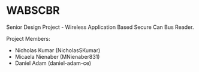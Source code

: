 # WABSCBR
Senior Design Project - Wireless Application Based Secure Can Bus Reader.

Project Members:
* Nicholas Kumar (NicholasSKumar)
* Micaela Nienaber (MNienaber831)
* Daniel Adam (daniel-adam-ce)
